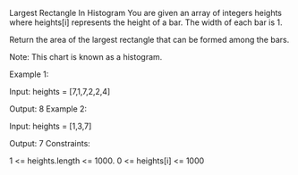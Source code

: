 Largest Rectangle In Histogram
You are given an array of integers heights where heights[i] represents the height of a bar. The width of each bar is 1.

Return the area of the largest rectangle that can be formed among the bars.

Note: This chart is known as a histogram.

Example 1:

Input: heights = [7,1,7,2,2,4]

Output: 8
Example 2:

Input: heights = [1,3,7]

Output: 7
Constraints:

1 <= heights.length <= 1000.
0 <= heights[i] <= 1000
